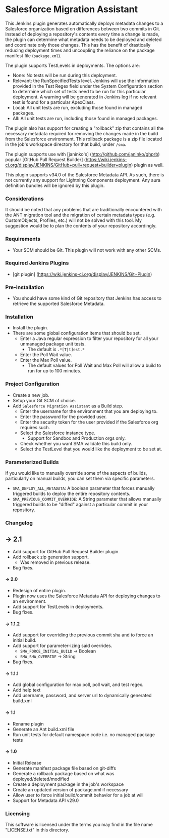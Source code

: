 # Salesforce Migration Assistant

This Jenkins plugin generates automatically deploys metadata changes to a Salesforce organization based on differences 
between two commits in Git. Instead of deploying a repository's contents every time a change is made, the plugin can
determine what metadata needs to be deployed and deleted and coordinate only those changes. This has the benefit of 
drastically reducing deployment times and uncoupling the reliance on the package manifest file (``package.xml``).

The plugin supports TestLevels in deployments. The options are: 
* None: No tests will be run during this deployment.
* Relevant: the RunSpecifiedTests level. Jenkins will use the information provided in the Test Regex field under the System Configuration section to determine which set of tests need to be run for this particular deployment. A warning will be generated in Jenkins log if no relevant test is found for a particular ApexClass.
* Local: All unit tests are run, excluding those found in managed packages.
* All: All unit tests are run, including those found in managed packages.

The plugin also has support for creating a "rollback" zip that contains all the necessary metadata required for
removing the changes made in the build from the Salesforce environment. This rollback package is a zip file located in
the job's workspace directory for that build, under ``/sma``.

The plugin supports use with [janinko's] (http://github.com/janinko/ghprb) popular [GitHub Pull Request Builder] (https://wiki.jenkins-ci.org/display/JENKINS/GitHub+pull+request+builder+plugin) plugin as well.


This plugin supports v34.0 of the Salesforce Metadata API. As such, there is not currently any support for Lightning 
Components deployment. Any aura definition bundles will be ignored by this plugin.

### Considerations

It should be noted that any problems that are traditionally encountered with the ANT migration tool and the migration of
certain metadata types (e.g. CustomObjects, Profiles, etc.) will not be solved with this tool. My suggestion would be to
plan the contents of your repository accordingly.

### Requirements
* Your SCM should be Git. This plugin will not work with any other SCMs.

### Required Jenkins Plugins
* [git plugin] (https://wiki.jenkins-ci.org/display/JENKINS/Git+Plugin)

### Pre-installation
* You should have some kind of Git repository that Jenkins has access to retrieve the supported Salesforce Metadata.

### Installation
* Install the plugin.
* There are some global configuration items that should be set.
    * Enter a Java regular expression to filter your repository for all your unmanaged package unit tests.
        * The default is ``.*[T|t]est.*``    
    * Enter the Poll Wait value.
    * Enter the Max Poll value.
        * The default values for Poll Wait and Max Poll will allow a build to run for up to 100 minutes.

### Project Configuration
* Create a new job.
* Setup your Git SCM of choice.
* Add ``Salesforce Migration Assistant`` as a Build step.
    * Enter the username for the environment that you are deploying to.
    * Enter the password for the provided user.
    * Enter the security token for the user provided if the Salesforce org requires such.
    * Select the Salesforce instance type.
        * Support for Sandbox and Production orgs only.
    * Check whether you want SMA validate this build only.
    * Select the TestLevel that you would like the deployment to be set at.
    
### Parameterized Builds
If you would like to manually override some of the aspects of builds, particularly on manual builds, you can set them via
specific parameters.
* `SMA_DEPLOY_ALL_METADATA`: A boolean parameter that forces manually triggered builds to deploy the entire repository contents.
* `SMA_PREVIOUS_COMMIT_OVERRIDE`: A String parameter that allows manually triggered builds to be "diffed" against a particular commit
in your repository.

### Changelog

## -> 2.1
* Add support for GitHub Pull Request Builder plugin.
* Add rollback zip generation support.
  * Was removed in previous release.
* Bug fixes.

#### -> 2.0
* Redesign of entire plugin.
* Plugin now uses the Salesforce Metadata API for deploying changes to an environment.
* Add support for TestLevels in deployments.
* Bug fixes.

#### -> 1.1.2
* Add support for overriding the previous commit sha and to force an initial build.
* Add support for parameter-izing said overrides.
    * `SMA_FORCE_INITIAL_BUILD` -> Boolean
    * `SMA_SHA_OVERRIDE` -> String
* Bug fixes.

#### -> 1.1.1
* Add global configuration for max poll, poll wait, and test regex.
* Add help text
* Add username, password, and server url to dynamically generated build.xml

#### -> 1.1
* Rename plugin
* Generate an Ant build.xml file
* Run unit tests for default namespace code i.e. no managed package tests

#### -> 1.0
* Initial Release
* Generate manifest package file based on git-diffs
* Generate a rollback package based on what was deployed/deleted/modified
* Create a deployment package in the job's workspace
* Create an updated version of package.xml if necessary
* Allow user to force initial build/commit behavior for a job at will
* Support for Metadata API v29.0

### Licensing

This software is licensed under the terms you may find in the file name "LICENSE.txt" in this directory.
